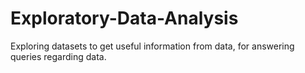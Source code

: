# Exploratory-Data-Analysis
Exploring datasets to get useful information from data,  for answering queries regarding data.
